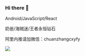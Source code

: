 ### Hi there 👋

Android/JavaScript/React

奶爸/海贼迷/王者永恒钻石

阿里内推请加微信：chuanzhangcxyfy

[![](https://github-readme-stats.vercel.app/api?username=AlanCheen)](https://github.com/anuraghazra/github-readme-stats)

<!--
**AlanCheen/AlanCheen** is a ✨ _special_ ✨ repository because its `README.md` (this file) appears on your GitHub profile.

Here are some ideas to get you started:

- 🔭 I’m currently working on ...
- 🌱 I’m currently learning ...
- 🤔 I’m looking for help with ...
- 💬 Ask me about ...
- 📫 How to reach me: ...
- 😄 Pronouns: ...
- ⚡ Fun fact: ...
-->
